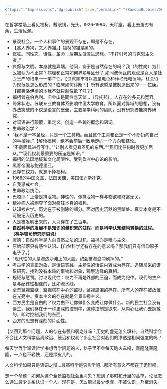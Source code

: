 ```yaml
---
{"topic":"Impressions","dg-publish":true,"permalink":"/RandomBubbles/忘不掉的福柯-回到福柯/","dgPassFrontmatter":true,"noteIcon":""}
---
```


在哲学楼墙上看见福柯，戴眼镜，光头。1926-1984，天秤座。看上去游刃有余，生活优渥。

-   景观社会。一个人和事件的景观不存在，即是不存在。
-   【富人养狗，文人养猫。】福柯的猫是黑的。
-   疯狂。同性恋。诗性。革命：后期左派激进思想。“不打引号的马克思主义者。”
-   疯癫与文明。本身就是异端。他问，疯子是自然存在的吗？我（的性向）为什么被认为不正常？病理和正常如何界定与区分？ 如同波伏瓦的观点是女人是社会生产的结果——第二性。【但疯癫不可以测量电位和神经元电位吗。社会行为规范是怎么形成的？临床如何诊断？】所有欲望是被制造出来的——拉康。【那弗洛伊德的本我不就只剩性欲了吗？】
-   福柯曾在伯克利。旧金山是同性恋天堂…｛异托邦｝。人存在的多元和宽容。
-   跨界状态。苏联专业教育体系影响中国大学教育。所以面对异域的思想，没有办法突破的不仅是语言的壁垒，主要是学科间的隔阂，没有研究者能跨界研究。
-   对词语进行颠覆，重定义。创造一些新的概念和语词。
-   生命政治学？
-   “我不是一本圣经，只是一个工具箱。而且这个工具箱正是一个不断扔向自己的手榴弹。”【解读福柯，绝不会前后一致地走向一个方向和结论。
-   “不戴面具进行写作。”“让别人看见看不见的东西。”“我们比任何时候更加屈从。”“现代权利最重要的压迫是知识。”
-   福柯的法国地域和文化局限性。受到欧洲中心论的影响。
-   黑客帝国与鲍德里亚。
-   还存在权力，就忘不掉福柯。
-   1968的中国文革，法国罢课，美国伍迪斯托克。
-   自我惩戒社会。
-   生命政治统治。
-   巴塔耶：上帝是排泄物。神性的，像排泄物一样与物欲和财富无关。
-   精神病人被剥夺了面对疯狂本身的权利。
-   认知考古学。历史在于被删除的部分。面对历史沉默的黑暗处。真实本身是不可被记入历史的。
-   人是被发明出来的，人只存在了三百年。
-   **自然科学的发展不是知识的量积累的过程，而是科学认知结构转换的过程。｛科学理论研究断裂说｝**
-   康德：自然科学是人向自然立法的过程。福柯亦是唯心主义。
-   原始部落只有感性认识。【自然科学还有存在的意义吗？那我们只有信仰原子电子了。】
-   “现代性的人是海边沙滩上的人脸，终会被海浪冲刷掉的。”
-   考古学的真正对象，是话语实践。主观性的话语内容成为存在。追随尼采的谱系研究，找到没有本质的事物和对象，观察边缘的真相。
-   规矩与惩罚。讨论现代性：权力不再是外部的压迫，而成为纪律。现代的生产是与纪律性相连的，比如流水线。
-   全景监视监狱：监视塔在中心的监狱，监视周围的存在。所有人的存在被放置在光亮中。资本主义的存在就是全景监视主义。
-   西方民主是自由的？权力由不让你做什么变成让你做什么。新的民主社会没有诞生，我们存在于一种更深的控制中，这种控制是欲求，从内心让我们去拥戴的，即时控制我们的东西。
-   西方的思想有深刻的片面性。

【又回到那个问题，人的存在有强和弱之分吗？历史的虚无怎么填补。自然科学会不会比人文科学远离政治、统治和权利？那么社会对我们的渗透是相同强度的吗？

每天学哲学课读哲学书想哲学问题的人，脑子里不会每天跑火车吗，轰隆隆轰隆隆，一点也不轻快，还是绿皮儿的。

人文科学如果只是语词之辩…最高科学是语言学吧…那所有意义不都在于诡辩吗。

想一个命题：如何从这个全景监视社会里消失？想到了那时花开里的高举，论证怎么通过最少关系认识一个人。现在是，怎么能以最少步骤，不被认识，乃至消失。